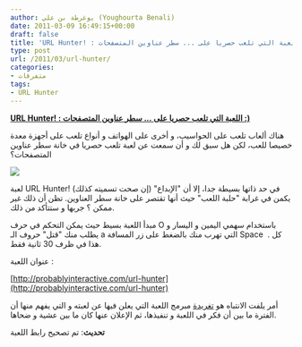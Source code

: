 ```yaml
---
author: يوغرطة بن علي (Youghourta Benali)
date: 2011-03-09 16:49:15+00:00
draft: false
title: 'URL Hunter! : اللعبة التي تلعب حصريا على ... سطر عناوين المتصفحات :) '
type: post
url: /2011/03/url-hunter/
categories:
- متفرقات
tags:
- URL Hunter
---
```


[**URL Hunter! : اللعبة التي تلعب حصريا على ... سطر عناوين المتصفحات :)**](https://www.it-scoop.com/2011/03/url-hunter/)




هناك ألعاب تلعب على الحواسيب، و أخرى على الهواتف و أنواع تلعب على أجهزة معدة خصيصا للعب، لكن هل سبق لك و أن سمعت عن لعبة تلعب حصريا في خانة سطر عناوين المتصفحات؟




[![](https://www.it-scoop.com/wp-content/uploads/2011/03/URL-Hunter.png)
](https://www.it-scoop.com/2011/03/url-hunter/)


لعبة URL Hunter! في حد ذاتها بسيطة جدا، إلا أن "الإبداع" (إن صحت تسميته كذلك) يكمن في غرابة "حلبة اللعب" حيث أنها تقتصر على خانة سطر العناوين. تظن أن ذلك غير ممكن ؟ جربها و ستتأكد من ذلك.

مبدأ اللعبة بسيط حيث يمكن التحكم في حرف O باستخدام سهمي اليمين و اليسار و يطلب منك "قتل" حروف الـ a التي تهرب منك بالضغط على زر المسافة Space  . كل هذا في ظرف 30 ثانية فقط.

عنوان اللعبة :

[http://probablyinteractive.com/url-hunter](http://probablyinteractive.com/url-hunter)

أمر يلفت الانتباه هو [تغريدة](http://twitter.com/probablycorey/status/45180411592179712) مبرمج اللعبة التي يعلن فيها عن لعبته و التي يفهم منها أن الفترة ما بين أن فكر في اللعبة و تنفيذها، ثم الإعلان عنها كان ما بين عشية و ضحاها.



**تحديث**: تم تصحيح رابط اللعبة


